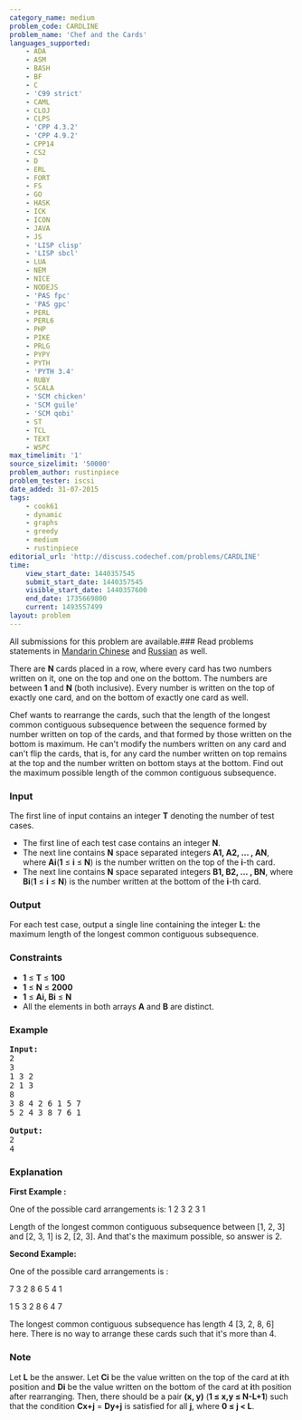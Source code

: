 ```yaml
---
category_name: medium
problem_code: CARDLINE
problem_name: 'Chef and the Cards'
languages_supported:
    - ADA
    - ASM
    - BASH
    - BF
    - C
    - 'C99 strict'
    - CAML
    - CLOJ
    - CLPS
    - 'CPP 4.3.2'
    - 'CPP 4.9.2'
    - CPP14
    - CS2
    - D
    - ERL
    - FORT
    - FS
    - GO
    - HASK
    - ICK
    - ICON
    - JAVA
    - JS
    - 'LISP clisp'
    - 'LISP sbcl'
    - LUA
    - NEM
    - NICE
    - NODEJS
    - 'PAS fpc'
    - 'PAS gpc'
    - PERL
    - PERL6
    - PHP
    - PIKE
    - PRLG
    - PYPY
    - PYTH
    - 'PYTH 3.4'
    - RUBY
    - SCALA
    - 'SCM chicken'
    - 'SCM guile'
    - 'SCM qobi'
    - ST
    - TCL
    - TEXT
    - WSPC
max_timelimit: '1'
source_sizelimit: '50000'
problem_author: rustinpiece
problem_tester: iscsi
date_added: 31-07-2015
tags:
    - cook61
    - dynamic
    - graphs
    - greedy
    - medium
    - rustinpiece
editorial_url: 'http://discuss.codechef.com/problems/CARDLINE'
time:
    view_start_date: 1440357545
    submit_start_date: 1440357545
    visible_start_date: 1440357600
    end_date: 1735669800
    current: 1493557499
layout: problem
---
```

All submissions for this problem are available.###  Read problems statements in [Mandarin Chinese](http://www.codechef.com/download/translated/COOK61/mandarin/CARDLINE.pdf) and [Russian](http://www.codechef.com/download/translated/COOK61/russian/CARDLINE.pdf) as well.

There are **N** cards placed in a row, where every card has two numbers written on it, one on the top and
one on the bottom. The numbers are between **1** and **N** (both inclusive). Every number is written on the top of exactly one card, and on the bottom of exactly one card as well.

Chef wants to rearrange the cards, such that the length of the longest common contiguous subsequence between the sequence formed by number written on top of the cards, and that formed by those written on the bottom is maximum. He can't modify the numbers written on any card and can't flip the cards, that is, for any card the number written on top remains at the top and the number written on bottom stays at the bottom. Find out the maximum possible length of the common contiguous subsequence.

### Input

The first line of input contains an integer **T** denoting the number of test cases.

- The first line of each test
    case contains an integer **N**.
- The next line contains **N** space separated integers **A1, A2, ... , AN**, where **Ai**(**1** ≤ **i** ≤ **N**) is the number written on the top of the **i**-th card.
- The next line contains **N** space separated integers **B1, B2, ... , BN**, where **Bi**(**1** ≤ **i** ≤ **N**) is the number written at the bottom of the **i**-th card.

### Output

For each test case, output a single line containing the integer **L**: the maximum length of the longest common contiguous subsequence.

### Constraints

- **1** ≤ **T** ≤  **100**
- **1** ≤ **N** ≤  **2000**
- **1** ≤ **Ai, Bi** ≤  **N**
- All the elements in both arrays **A** and **B** are distinct.

### Example

<pre><b>Input:</b>
2
3
1 3 2
2 1 3
8
3 8 4 2 6 1 5 7
5 2 4 3 8 7 6 1

<b>Output:</b>
2
4
</pre>
### Explanation

**First Example :**  

One of the possible card arrangements is: 
1 2 3 
2 3 1

Length of the longest common contiguous subsequence between \[1, 2, 3\] and \[2, 3, 1\] is 2, \[2, 3\]. And that's the maximum possible, so answer is 2.

**Second Example:**  

One of the possible card arrangements is : 

7 3 2 8 6 5 4 1 

1 5 3 2 8 6 4 7

The longest common contiguous subsequence has length 4 \[3, 2, 8, 6\] here. There is no way to arrange these cards such that it's more than 4.

### Note

Let **L** be the answer. Let **Ci** be the value written on the top of the card at **i**th position and **Di** be the value written on the bottom of the card at **i**th position after rearranging. Then, there should be a pair **(x, y)** (**1 ≤ x,y ≤ N-L+1**) such that the condition **Cx+j** = **Dy+j** is satisfied for all **j**, where **0 ≤ j &lt; L**.
